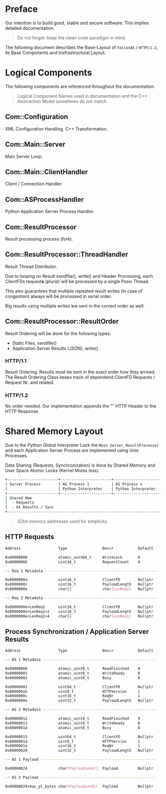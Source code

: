 # Preface

Our intention is to build good, stable and secure software. This implies detailed documentation.

> Do not forget: keep the clean code paradigm in mind.

The following document describes the Base-Layout of `FalconAS` / `HTTP/1.2`, its Base Components
and Insfrastructural Layout.

# Logical Components

The following components are referenced throughout the documentation.

> Logical Component Names used in documentation and the C++ Abstraction Model sometimes do not match.

## Com::Configuration

XML Configuration Handling. C++ Transformation.

## Com::Main::Server

Main Server Loop.

## Com::Main::ClientHandler

Client / Connection Handler.

## Com::ASProcessHandler

Python Application Server Process Handler. 

## Com::ResultProcessor

Result processing process (fork).

## Com::ResultProcessor::ThreadHandler

Result Thread Distributor.

Due to looping on Result sendfile(), write() and Header Processing, each ClientFDs request**s** (plural)
will be processed by a single Posix Thread.

This also guarantees that multiple repeated result writes (in case of congestion) always will be
processed in serial order.

Big results using multiple writes are sent in the correct order as well.

## Com::ResultProcessor::ResultOrder

Result Ordering will be done for the following types:

- Static Files, sendfile()
- Application Server Results (JSON), write()

### HTTP/1.1

Result Ordering. Results must be sent in the exact order how they arrived.
The Result Ordering Class keeps track of dependend ClientFD Requests / Request Nr. and related.

### HTTP/1.2

No order needed. Our implementation appends the "" HTTP Header to the HTTP Response.

# Shared Memory Layout

Due to the Python Global Interpreter Lock the `Main Server`, `ResultProcessor` and each Application
Server Process are implemented using Unix Processes.

Data Sharing (Requests, Synchronization) is done by Shared Memory and User Space Atomic Locks
(Kernel Mutex less).

```bash
+-----------------------+-----------------------+-----------------------+-----------------------+
| Server Process        | AS Process 1          | AS Process x          | Result Processor      |
|                       | Python Interpreter    | Python Interpreter    |                       |
+-----------------------+-----------------------+-----------------------+-----------------------+
| Shared Mem                                                                                    |
|  - Requests                                                                                   |
|  - AS Results / Sync                                                                          |
+-----------------------------------------------------------------------------------------------+
```

> 32bit memory addresses used for simplicity.

## HTTP Requests

```bash
Address                 Type                Descr           Default

0x00000000              atomic_uint64_t     WriteLock       0
0x00000008              uint16_t            RequestCount    0

-- Req 1 Metadata ---------------------------------------------------

0x0000000a              uint16_t            ClientFD        Nullptr
0x0000000c              uint16_t            PayloadLength   Nullptr
0x0000000e              char[]              char[LenReq1]   Nullptr

-- Req 2 Metadata ---------------------------------------------------

0x0000000e+LenReq1      uint16_t            ClientFD        Nullptr
0x0000000e+LenReq1+2    uint16_t            PayloadLength   Nullptr
0x0000000e+LenReq1+4    char[]              char[LenReq1]   Nullptr
```

## Process Synchronization / Application Server Results

```bash
Address                 Type                Descr           Default

-- AS 1 Metadata ---------------------------------------------------

0x00000000              atomic_uint8_t      ReadFinished    0
0x00000001              atomic_uint8_t      WriteReady      0
0x00000002              atomic_uint8_t      Busy            0

0x00000003              uint64_t            ClientFD        Nullptr
0x000000ob              uint8_t             HTTPVersion     1
0x0000000c              uint16_t            ReqNr           1
0x0000000e              uint32_t            PayloadLength   Nullptr

-- AS 2 Metadata ---------------------------------------------------

0x00000012              atomic_uint8_t      ReadFinished    0
0x00000013              atomic_uint8_t      WriteReady      0
0x00000014              atomic_uint8_t      Busy            0

0x00000015              uint64_t            ClientFD        Nullptr
0x0000001d              uint8_t             HTTPVersion     1
0x0000001e              uint16_t            ReqNr           1
0x00000020              uint32_t            PayloadLength   Nullptr

-- AS 1 Payload ----------------------------------------------------

0x00000024              char[PayloadLenA1]  Payload         Nullptr

-- AS 2 Payload ----------------------------------------------------

0x00000024+max_pl_bytes char[PayloadLenA2]  Payload         Nullptr
```
